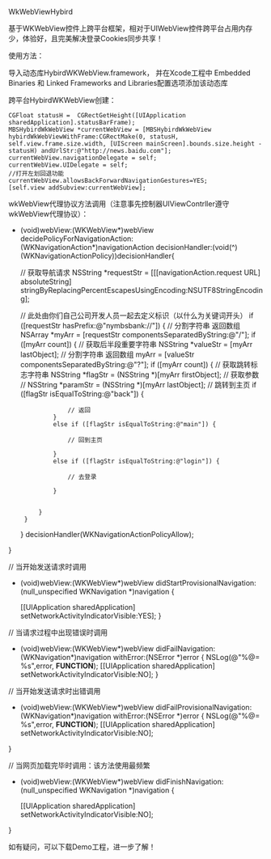 WkWebViewHybird
   
 基于WKWebView控件上跨平台框架，相对于UIWebView控件跨平台占用内存少，体验好，且完美解决登录Cookies同步共享！
 
 使用方法：
 
 导入动态库HybirdWKWebView.framework， 并在Xcode工程中 Embedded Binaries 和 Linked Frameworks and Libraries配置选项添加该动态库
 
 
 跨平台HybirdWKWebView创建：
 
    CGFloat statusH =  CGRectGetHeight([UIApplication sharedApplication].statusBarFrame);
    MBSHybirdWkWebView *currentWebView = [MBSHybirdWkWebView hybirdWkWebViewWithFrame:CGRectMake(0, statusH, self.view.frame.size.width, [UIScreen mainScreen].bounds.size.height - statusH) andUrlStr:@"http://news.baidu.com"];
    currentWebView.navigationDelegate = self;
    currentWebView.UIDelegate = self;
    //打开左划回退功能
    currentWebView.allowsBackForwardNavigationGestures=YES;
    [self.view addSubview:currentWebView];
    
 
 
 wkWebView代理协议方法调用（注意事先控制器UIViewContrller遵守wkWebView代理协议）：
 
 - (void)webView:(WKWebView*)webView decidePolicyForNavigationAction:(WKNavigationAction*)navigationAction decisionHandler:(void(^)(WKNavigationActionPolicy))decisionHandler{
    
    // 获取导航请求
    NSString *requestStr = [[[navigationAction.request URL] absoluteString] stringByReplacingPercentEscapesUsingEncoding:NSUTF8StringEncoding];
    
    
    // 此处由你们自己公司开发人员一起去定义标识（以什么为关键词开头）
    if ([requestStr hasPrefix:@"nymbsbank://"])
    {
        // 分割字符串 返回数组
        NSArray *myArr = [requestStr componentsSeparatedByString:@"/"];
        if ([myArr count]) {
            // 获取后半段重要字符串
            NSString *valueStr = [myArr lastObject];
            // 分割字符串 返回数组
            myArr = [valueStr componentsSeparatedByString:@"?"];
            if ([myArr count]) {
                // 获取跳转标志字符串
                NSString *flagStr = (NSString *)[myArr firstObject];
                // 获取参数
                // NSString *paramStr = (NSString *)[myArr lastObject];
                // 跳转到主页
                if ([flagStr isEqualToString:@"back"]) {
                    
                    // 返回
                }
                else if ([flagStr isEqualToString:@"main"]) {
                    
                    // 回到主页
                    
                }
                else if ([flagStr isEqualToString:@"login"]) {
                    
                    // 去登录
                    
                }
                
                
            }
        }
    }
    decisionHandler(WKNavigationActionPolicyAllow);
    
}


// 当开始发送请求时调用
- (void)webView:(WKWebView*)webView didStartProvisionalNavigation:(null_unspecified WKNavigation *)navigation {
    
    [[UIApplication sharedApplication] setNetworkActivityIndicatorVisible:YES];
}


// 当请求过程中出现错误时调用
- (void)webView:(WKWebView*)webView didFailNavigation:(WKNavigation*)navigation withError:(NSError *)error {
    NSLog(@"%@= %s",error, __FUNCTION__);
    [[UIApplication sharedApplication] setNetworkActivityIndicatorVisible:NO];
}

// 当开始发送请求时出错调用
- (void)webView:(WKWebView*)webView didFailProvisionalNavigation:(WKNavigation*)navigation withError:(NSError *)error {
    NSLog(@"%@= %s",error, __FUNCTION__);
    [[UIApplication sharedApplication] setNetworkActivityIndicatorVisible:NO];
    
}



// 当网页加载完毕时调用：该方法使用最频繁
- (void)webView:(WKWebView*)webView didFinishNavigation:(null_unspecified WKNavigation *)navigation {
    
    [[UIApplication sharedApplication] setNetworkActivityIndicatorVisible:NO];
    
}

如有疑问，可以下载Demo工程，进一步了解！
 
 
 

